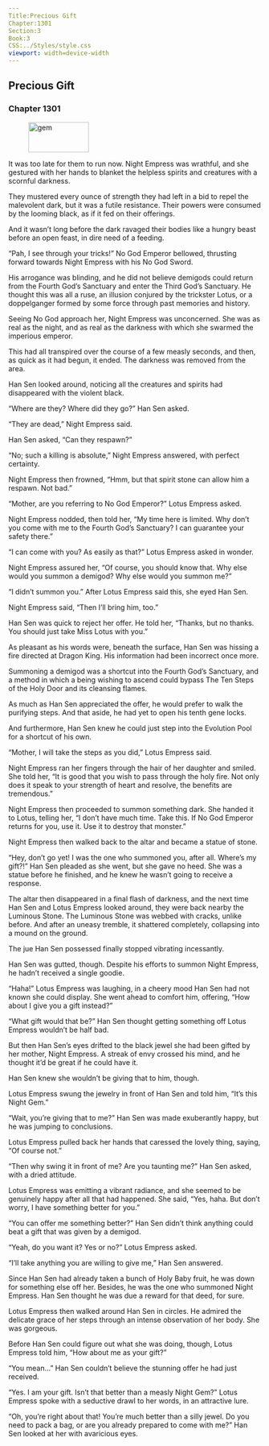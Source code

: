 ```yaml
---
Title:Precious Gift 
Chapter:1301 
Section:3 
Book:3 
CSS:../Styles/style.css 
viewport: width=device-width
---
```

  
## Precious Gift
### Chapter 1301
  
<figure>
	<img src="../Images/gem.gif" alt="gem" id="gem" width="120" height="60" />
</figure>
  

  
It was too late for them to run now. Night Empress was wrathful, and she gestured with her hands to blanket the helpless spirits and creatures with a scornful darkness.

They mustered every ounce of strength they had left in a bid to repel the malevolent dark, but it was a futile resistance. Their powers were consumed by the looming black, as if it fed on their offerings.

And it wasn’t long before the dark ravaged their bodies like a hungry beast before an open feast, in dire need of a feeding.

“Pah, I see through your tricks!” No God Emperor bellowed, thrusting forward towards Night Empress with his No God Sword.

His arrogance was blinding, and he did not believe demigods could return from the Fourth God’s Sanctuary and enter the Third God’s Sanctuary. He thought this was all a ruse, an illusion conjured by the trickster Lotus, or a doppelganger formed by some force through past memories and history.

Seeing No God approach her, Night Empress was unconcerned. She was as real as the night, and as real as the darkness with which she swarmed the imperious emperor.

This had all transpired over the course of a few measly seconds, and then, as quick as it had begun, it ended. The darkness was removed from the area.

Han Sen looked around, noticing all the creatures and spirits had disappeared with the violent black.

“Where are they? Where did they go?” Han Sen asked.

“They are dead,” Night Empress said.

Han Sen asked, “Can they respawn?”

“No; such a killing is absolute,” Night Empress answered, with perfect certainty.

Night Empress then frowned, “Hmm, but that spirit stone can allow him a respawn. Not bad.”

“Mother, are you referring to No God Emperor?” Lotus Empress asked.

Night Empress nodded, then told her, “My time here is limited. Why don’t you come with me to the Fourth God’s Sanctuary? I can guarantee your safety there.”

“I can come with you? As easily as that?” Lotus Empress asked in wonder.

Night Empress assured her, “Of course, you should know that. Why else would you summon a demigod? Why else would you summon me?”

“I didn’t summon you.” After Lotus Empress said this, she eyed Han Sen.

Night Empress said, “Then I’ll bring him, too.”

Han Sen was quick to reject her offer. He told her, “Thanks, but no thanks. You should just take Miss Lotus with you.”

As pleasant as his words were, beneath the surface, Han Sen was hissing a fire directed at Dragon King. His information had been incorrect once more.

Summoning a demigod was a shortcut into the Fourth God’s Sanctuary, and a method in which a being wishing to ascend could bypass The Ten Steps of the Holy Door and its cleansing flames.

As much as Han Sen appreciated the offer, he would prefer to walk the purifying steps. And that aside, he had yet to open his tenth gene locks.

And furthermore, Han Sen knew he could just step into the Evolution Pool for a shortcut of his own.

“Mother, I will take the steps as you did,” Lotus Empress said.

Night Empress ran her fingers through the hair of her daughter and smiled. She told her, “It is good that you wish to pass through the holy fire. Not only does it speak to your strength of heart and resolve, the benefits are tremendous.”

Night Empress then proceeded to summon something dark. She handed it to Lotus, telling her, “I don’t have much time. Take this. If No God Emperor returns for you, use it. Use it to destroy that monster.”

Night Empress then walked back to the altar and became a statue of stone.

“Hey, don’t go yet! I was the one who summoned you, after all. Where’s my gift?!” Han Sen pleaded as she went, but she gave no heed. She was a statue before he finished, and he knew he wasn’t going to receive a response.

The altar then disappeared in a final flash of darkness, and the next time Han Sen and Lotus Empress looked around, they were back nearby the Luminous Stone. The Luminous Stone was webbed with cracks, unlike before. And after an uneasy tremble, it shattered completely, collapsing into a mound on the ground.

The jue Han Sen possessed finally stopped vibrating incessantly.

Han Sen was gutted, though. Despite his efforts to summon Night Empress, he hadn’t received a single goodie.

“Haha!” Lotus Empress was laughing, in a cheery mood Han Sen had not known she could display. She went ahead to comfort him, offering, “How about I give you a gift instead?”

“What gift would that be?” Han Sen thought getting something off Lotus Empress wouldn’t be half bad.

But then Han Sen’s eyes drifted to the black jewel she had been gifted by her mother, Night Empress. A streak of envy crossed his mind, and he thought it’d be great if he could have it.

Han Sen knew she wouldn’t be giving that to him, though.

Lotus Empress swung the jewelry in front of Han Sen and told him, “It’s this Night Gem.”

“Wait, you’re giving that to me?” Han Sen was made exuberantly happy, but he was jumping to conclusions.

Lotus Empress pulled back her hands that caressed the lovely thing, saying, “Of course not.”

“Then why swing it in front of me? Are you taunting me?” Han Sen asked, with a dried attitude.

Lotus Empress was emitting a vibrant radiance, and she seemed to be genuinely happy after all that had happened. She said, “Yes, haha. But don’t worry, I have something better for you.”

“You can offer me something better?” Han Sen didn’t think anything could beat a gift that was given by a demigod.

“Yeah, do you want it? Yes or no?” Lotus Empress asked.

“I’ll take anything you are willing to give me,” Han Sen answered.

Since Han Sen had already taken a bunch of Holy Baby fruit, he was down for something else off her. Besides, he was the one who summoned Night Empress. Han Sen thought he was due a reward for that deed, for sure.

Lotus Empress then walked around Han Sen in circles. He admired the delicate grace of her steps through an intense observation of her body. She was gorgeous.

Before Han Sen could figure out what she was doing, though, Lotus Empress told him, “How about me as your gift?”

“You mean…” Han Sen couldn’t believe the stunning offer he had just received.

“Yes. I am your gift. Isn’t that better than a measly Night Gem?” Lotus Empress spoke with a seductive drawl to her words, in an attractive lure.

“Oh, you’re right about that! You’re much better than a silly jewel. Do you need to pack a bag, or are you already prepared to come with me?” Han Sen looked at her with avaricious eyes.
